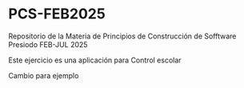 # PCS-FEB2025
Repositorio de la Materia de Principios de Construcción de Sofftware Presiodo FEB-JUL 2025

Este ejercicio es una aplicación para Control escolar

Cambio para ejemplo
